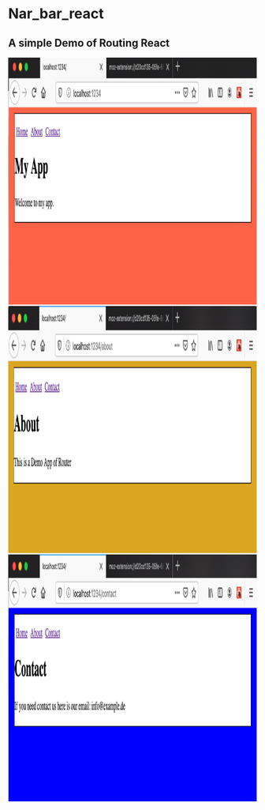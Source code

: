 # Nar_bar_react
## A simple Demo of Routing React

<img src="images/home.png" height="500px" >
<img src="images/about.png" height="500px" >
<img src="images/contact.png" height="500px" >
